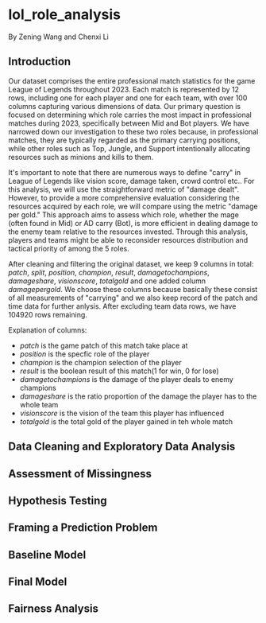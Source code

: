 # lol_role_analysis
By Zening Wang and Chenxi Li
## Introduction
Our dataset comprises the entire professional match statistics for the game League of Legends throughout 2023. Each match is represented by 12 rows, including one for each player and one for each team, with over 100 columns capturing various dimensions of data. Our primary question is focused on determining which role carries the most impact in professional matches during 2023, specifically between Mid and Bot players.
We have narrowed down our investigation to these two roles because, in professional matches, they are typically regarded as the primary carrying positions, while other roles such as Top, Jungle, and Support intentionally allocating resources such as minions and kills to them. 

It's important to note that there are numerous ways to define "carry" in League of Legends like vision score, damage taken, crowd control etc.. For this analysis, we will use the straightforward metric of "damage dealt". However, to provide a more comprehensive evaluation considering the resources acquired by each role, we will compare using the metric "damage per gold." This approach aims to assess which role, whether the mage (often found in Mid) or AD carry (Bot), is more efficient in dealing damage to the enemy team relative to the resources invested. Through this analysis, players and teams might be able to reconsider resources distribution and tactical priority of among the 5 roles.

After cleaning and filtering the original dataset, we keep 9 columns in total: *patch*, *split*, *position*, *champion*, *result*, *damagetochampions*, *damageshare*, *visionscore*, *totalgold* and one added column *damagepergold*. We choose these columns because basically these consist of all measurements of "carrying" and we also keep record of the patch and time data for further anlysis. After excluding team data rows, we have 104920 rows remaining.

Explanation of columns:
- *patch* is the game patch of this match take place at
- *position* is the specfic role of the player
- *champion* is the champion selection of the player
- *result* is the boolean result of this match(1 for win, 0 for lose)
- *damagetochampions* is the damage of the player deals to enemy champions
- *damageshare* is the ratio proportion of the damage the player has to the whole team
- *visionscore* is the vision of the team this player has influenced
- *totalgold* is the total gold of the player gained in teh whole match

## Data Cleaning and Exploratory Data Analysis

## Assessment of Missingness

## Hypothesis Testing

## Framing a Prediction Problem

## Baseline Model

## Final Model

## Fairness Analysis


